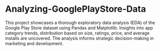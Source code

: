 # Analyzing-GooglePlayStore-Data
This project showcases a thorough exploratory data analysis (EDA) of the Google Play Store dataset using Pandas and Matplotlib. Insights into app category trends, distribution based on size, ratings, price, and average installs are uncovered. The analysis informs strategic decision-making in marketing and development.
